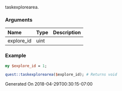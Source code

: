 taskexplorearea.
### Arguments
**Name**|**Type**|**Description**
:---|:---|:---
explore_id|uint|

### Example

```perl
my $explore_id = 1;

quest::taskexplorearea($explore_id); # Returns void
```


Generated On 2018-04-29T00:30:15-07:00